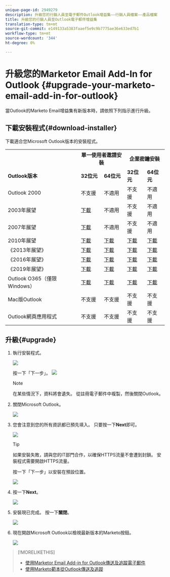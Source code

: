 ```yaml
---
unique-page-id: 2949279
description: 升級您的行銷人員至電子郵件Outlook增益集——行銷人員檔案——產品檔案
title: 升級您的行銷人員至Outlook電子郵件增益集
translation-type: tm+mt
source-git-commit: e149133a5383faaef5e9c9b7775ae36e633ed7b1
workflow-type: tm+mt
source-wordcount: '344'
ht-degree: 0%

---
```



# 升級您的Marketor Email Add-In for Outlook {#upgrade-your-marketo-email-add-in-for-outlook}

當Outlook的Marketo Email增益集有新版本時，請依照下列指示進行升級。

## 下載安裝程式{#download-installer}

下載適合您Microsoft Outlook版本的安裝程式。

<table> 
 <colgroup> 
  <col> 
  <col> 
  <col> 
  <col> 
  <col> 
 </colgroup> 
 <tbody> 
  <tr> 
   <th><br></th> 
   <th colspan="2">單一使用者邀請安裝</th> 
   <th colspan="2">企業密鑰安裝</th> 
  </tr> 
  <tr> 
   <td><strong>Outlook版本</strong></td> 
   <td><strong>32位元</strong></td> 
   <td><strong>64位元</strong></td> 
   <td><strong>32位元</strong></td> 
   <td><strong>64位元</strong></td> 
  </tr> 
  <tr> 
   <td>Outlook 2000</td> 
   <td>不支援</td> 
   <td>不適用</td> 
   <td>不支援</td> 
   <td>不適用</td> 
  </tr> 
  <tr> 
   <td>2003年展望</td> 
   <td><a href="http://munchkin.marketo.net/MarketoAddInSetup32.msi" rel="nofollow">下載</a></td> 
   <td>不適用</td> 
   <td>不支援</td> 
   <td>不適用</td> 
  </tr> 
  <tr> 
   <td>2007年展望</td> 
   <td><a href="http://munchkin.marketo.net/MarketoAddInSetup32.msi" rel="nofollow">下載</a></td> 
   <td>不適用</td> 
   <td>不支援</td> 
   <td>不適用</td> 
  </tr> 
  <tr> 
   <td>2010年展望</td> 
   <td><a href="http://munchkin.marketo.net/MarketoAddInSetup32.msi" rel="nofollow">下載</a></td> 
   <td><a href="http://munchkin.marketo.net/MarketoAddInSetup64.msi" rel="nofollow">下載</a></td> 
   <td><a href="http://munchkin.marketo.net/MarketoAddInSetup32.msi" rel="nofollow">下載</a></td> 
   <td><a href="http://munchkin.marketo.net/MarketoAddInSetup64.msi" rel="nofollow">下載</a></td> 
  </tr> 
  <tr> 
   <td>《2013年展望》</td> 
   <td><a href="http://munchkin.marketo.net/MarketoAddInSetup32.msi" rel="nofollow">下載</a></td> 
   <td><a href="http://munchkin.marketo.net/MarketoAddInSetup64.msi" rel="nofollow">下載</a></td> 
   <td><a href="http://munchkin.marketo.net/MarketoAddInSetup32.msi" rel="nofollow">下載</a></td> 
   <td><a href="http://munchkin.marketo.net/MarketoAddInSetup64.msi" rel="nofollow">下載</a></td> 
  </tr> 
  <tr> 
   <td>《2016年展望》</td> 
   <td><a href="http://munchkin.marketo.net/MarketoAddInSetup32.msi" rel="nofollow">下載</a></td> 
   <td><a href="http://munchkin.marketo.net/MarketoAddInSetup64.msi" rel="nofollow">下載</a></td> 
   <td><a href="http://munchkin.marketo.net/MarketoAddInSetup32.msi" rel="nofollow">下載</a></td> 
   <td><a href="http://munchkin.marketo.net/MarketoAddInSetup64.msi" rel="nofollow">下載</a></td> 
  </tr> 
  <tr> 
   <td colspan="1">《2019年展望》</td> 
   <td colspan="1"><a href="http://munchkin.marketo.net/MarketoAddInSetup32.msi" rel="nofollow">下載</a></td> 
   <td colspan="1"><a href="http://munchkin.marketo.net/MarketoAddInSetup64.msi" rel="nofollow">下載</a></td> 
   <td colspan="1"><a href="http://munchkin.marketo.net/MarketoAddInSetup32.msi" rel="nofollow">下載</a></td> 
   <td colspan="1"><a href="http://munchkin.marketo.net/MarketoAddInSetup64.msi" rel="nofollow">下載</a></td> 
  </tr> 
  <tr> 
   <td colspan="1">Outlook O365（僅限Windows）</td> 
   <td colspan="1"><a href="http://munchkin.marketo.net/MarketoAddInSetup32.msi" rel="nofollow">下載</a></td> 
   <td colspan="1"><a href="http://munchkin.marketo.net/MarketoAddInSetup64.msi" rel="nofollow">下載</a></td> 
   <td colspan="1"><a href="http://munchkin.marketo.net/MarketoAddInSetup32.msi" rel="nofollow">下載</a></td> 
   <td colspan="1"><a href="http://munchkin.marketo.net/MarketoAddInSetup64.msi" rel="nofollow">下載</a></td> 
  </tr> 
  <tr> 
   <td>Mac版Outlook</td> 
   <td>不支援</td> 
   <td>不支援</td> 
   <td>不支援</td> 
   <td>不支援</td> 
  </tr> 
  <tr> 
   <td colspan="1">Outlook網頁應用程式</td> 
   <td colspan="1">不支援</td> 
   <td colspan="1">不支援</td> 
   <td colspan="1">不支援</td> 
   <td colspan="1">不支援</td> 
  </tr> 
 </tbody> 
</table>

## 升級{#upgrade}

1. 執行安裝程式。

   ![](assets/image2014-9-23-16-3a53-3a56.png)

   按一下「下一步」。
   ![](assets/image2014-9-23-16-3a54-3a8.png)

   >[!NOTE]
   >
   >在某些情況下，資料將會遺失。 從註冊電子郵件中複製，然後關閉Outlook。

1. 關閉Microsoft Outlook。

   ![](assets/ent-key-close-outlook-hand.png)

1. 您會注意到您的所有資訊都已預先填入。 只要按一下&#x200B;**Next**&#x200B;即可。

   ![](assets/image2014-9-23-16-3a54-3a40.png)

   >[!TIP]
   >
   >如果安裝失敗，請與您的IT部門合作，以確保HTTPS流量不會遭到封鎖。 安裝程式需要開啟HTTPS流量。

   按一下「下一步」以安裝在預設位置。

   ![](assets/image2014-9-23-16-3a54-3a55.png)

1. 按一下&#x200B;**Next**。

   ![](assets/image2014-9-23-16-3a55-3a20.png)

1. 安裝現已完成。 按一下&#x200B;**關閉**。

   ![](assets/image2014-9-23-16-3a55-3a34.png)

1. 現在開啟Microsoft Outlook以檢視最新版本的Marketo按鈕。

   ![](assets/image2016-8-24-15-3a47-3a38.png)

>[!MORELIKETHIS]
>
>* [使用Marketor Email Add-in for Outlook傳送及追蹤電子郵件](send-and-track-an-email-with-the-email-add-in-for-outlook.md)
>* [使用Marketo範本從Outlook傳送及追蹤](send-and-track-from-outlook-using-a-marketo-template.md)

>



